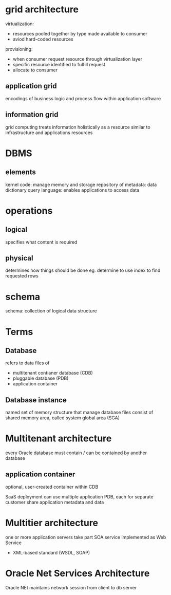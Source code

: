 # grid architecture

virtualization: 
  - resources pooled together by type made available to consumer
  - aviod hard-coded resources

provisioning: 
  - when consumer request resource through virtualization layer
  - specific resource identified to fulfill request
  - allocate to consumer

## application grid
encodings of business logic and process flow within application software

## information grid
grid computing treats information holistically as a resource
similar to infrastructure and applications resources


# DBMS
## elements
kernel code: manage memory and storage
repository of metadata: data dictionary
query language: enables applications to access data

# operations
## logical
specifies what content is required

## physical 
determines how things should be done
eg. determine to use index to find requested rows

# schema
schema: collection of logical data structure


# Terms
## Database
refers to data files of 
- multitenant contianer database (CDB)
- pluggable database (PDB)
- application container

## Database instance
named set of memory structure that manage database files
consist of shared memory area, called system global area (SGA)

# Multitenant architecture
every Oracle database must contain / can be contained by another database

## application container
optional, user-created container within CDB

SaaS deployment can use multiple application PDB, each for separate customer
share application metadata and data


# Multitier architecture
one or more application servers take part
SOA service implemented as Web Service
  - XML-based standard (WSDL, SOAP)

# Oracle Net Services Architecture
Oracle NEt maintains network session from client to db server









